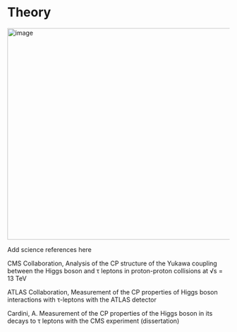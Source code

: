 # Theory
<img width="636" height="478" alt="image" src="https://github.com/user-attachments/assets/ece74cf7-a2bb-4322-a9d7-943cbbc1baf1" />


Add science references here


CMS Collaboration, Analysis of the CP structure of the Yukawa coupling between the Higgs boson and τ leptons in proton-proton collisions at √s = 13 TeV

ATLAS Collaboration, Measurement of the CP properties of Higgs boson interactions with τ-leptons with the ATLAS detector

Cardini, A. Measurement of the CP properties of the Higgs boson in its decays to τ leptons with the CMS experiment (dissertation)
